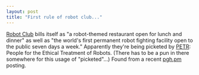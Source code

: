 ```yaml
---
layout: post
title: "First rule of robot club..."
---
```




<a href="http://robot-club.com/">Robot Club</a> bills itself as "a robot-themed restaurant open for lunch and dinner" as well as "the world's first permanent robot fighting facility open to the public seven days a week." Apparently they're being picketed by <a href="http://p-e-t-r.org/">PETR</a>: People for the Ethical Treatment of Robots. (There has to be a pun in there somewhere for this usage of "picketed"...) Found from a recent <a href="http://pgh.pm.org/m/200301.html">pgh.pm</a> posting.


